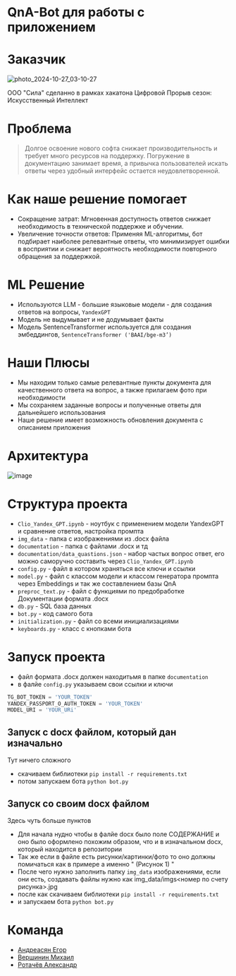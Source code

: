 # QnA-Bot для работы с приложением

# Заказчик

![photo_2024-10-27_03-10-27](https://github.com/user-attachments/assets/9de8ca00-f593-4853-9f7a-8529d03f7f20)

ООО "Сила" сделанно в рамках хакатона Цифровой Прорыв сезон: Искусственный Интеллект

# Проблема

> Долгое освоение нового софта снижает производительность и требует много ресурсов на поддержку. Погружение в документацию занимает время, а привычка пользователей искать ответы через удобный интерфейс остается неудовлетворенной.

# Как наше решение помогает

- Сокращение затрат: Мгновенная доступность ответов снижает необходимость в технической поддержке и обучении.
- Увеличение точности ответов: Применяя ML-алгоритмы, бот подбирает наиболее релевантные ответы, что минимизирует ошибки в восприятии и снижает вероятность необходимости повторного обращения за поддержкой.

# ML Решение

- Используются LLM - большие языковые модели - для создания ответов на вопросы, ```YandexGPT```
- Модель не выдумывает и не додумывает факты
- Модель SentenceTransformer используется для создания эмбеддингов, ```SentenceTransformer ('BAAI/bge-m3’)```

# Наши Плюсы
- Мы находим только самые релевантные пункты документа для качественного ответа на вопрос, а также прилагаем фото при необходимости
- Мы сохраняем заданные вопросы и полученные ответы для дальнейшего использования
- Наше решение имеет возможность обновления документа с описанием приложения


# Архитектура

![image](https://github.com/user-attachments/assets/51ba690b-7d09-45e9-aa38-bd03cd68ac35)

# Структура проекта

- ```Clio_Yandex_GPT.ipynb``` - ноутбук с применением модели YandexGPT и сравнение ответов, настройка промпта
- ```img_data``` - папка с изображениями из .docx файла
- ```documentation``` - папка с файлами .docx и тд
- ```documentation/data_quastions.json``` - набор частых вопрос ответ, его можно саморучно составить через ```Clio_Yandex_GPT.ipynb```
- ```config.py``` - файл в котором храняться все ключи и ссылки
- ```model.py``` - файл с классом модели и классом генератора промпта через Embeddings и так же составлением базы QnA
- ```preproc_text.py``` - файл с функциями по предобработке Документации формата .docx
- ```db.py``` - SQL база данных
- ```bot.py``` - код самого бота
- ```initialization.py``` - файл со всеми инициализациями
- ```keyboards.py``` - класс с кнопками бота

# Запуск проекта

- файл формата .docx должен находитьмя в папке ```documentation```
- в фалйе ```config.py``` указываем свои ссылки и ключи

```python
TG_BOT_TOKEN = 'YOUR_TOKEN'
YANDEX_PASSPORT_O_AUTH_TOKEN = 'YOUR_TOKEN'
MODEL_URI = 'YOUR_URi'
```

## Запуск с docx файлом, который дан изначально

Тут ничего сложного

- скачиваем библиотеки ```pip install -r requirements.txt```
- потом запускаем бота ```python bot.py```

## Запуск со своим docx файлом

Здесь чуть больше пунктов

- Для начала нудно чтобы в фалйе docx было поле СОДЕРЖАНИЕ и оно было оформлено похожим образом, что и в изначальном docx, который находится в репозитории
- Так же если в файле есть рисунки/картинки/фото то оно должны помичаться как в примере а именно " (Рисунок 1) "
- После чего нужно заполнить папку ```img_data``` изображениями, если они есть, создавать файлы нужно как img_data/imgs<номер по счету рисунка>.jpg
- после как скачиваем библиотеки ```pip install -r requirements.txt```
- и запускаем бота ```python bot.py```

# Команда 
- [Андреасян Егор](https://github.com/EgorAndrik)
- [Вершинин Михаил](https://github.com/Rasdafar128)
- [Ротачёв Александр](https://github.com/Sasha2810)
